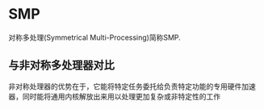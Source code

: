 # SMP

对称多处理(Symmetrical Multi-Processing)简称SMP.

## 与非对称多处理器对比

非对称处理器的优势在于，它能将特定任务委托给负责特定功能的专用硬件加速器，同时能将通用内核解放出来用以处理更加复杂或非特定性的工作